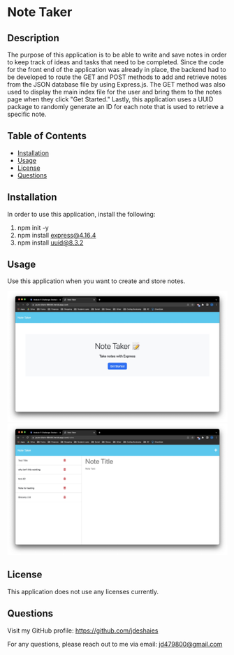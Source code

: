 # Note Taker

## Description

The purpose of this application is to be able to write and save notes in order to keep track of ideas and tasks that need to be completed. Since the code for the front end of the application was already in place, the backend had to be developed to route the GET and POST methods to add and retrieve notes from the JSON database file by using Express.js. The GET method was also used to display the main index file for the user and bring them to the notes page when they click "Get Started." Lastly, this application uses a UUID package to randomly generate an ID for each note that is used to retrieve a specific note.


## Table of Contents
- [Installation](#installation)
- [Usage](#usage)
- [License](#license)
- [Questions](#questions)


## Installation

In order to use this application, install the following:
1. npm init -y
2. npm install express@4.16.4
3. npm install uuid@8.3.2


## Usage

Use this application when you want to create and store notes.

![alt text](assets/images/screenshot-1.jpg)
![alt text](assets/images/screenshot-2.jpg)

## License

This application does not use any licenses currently.


## Questions

Visit my GitHub profile: https://github.com/jdeshaies

For any questions, please reach out to me via email: jd479800@gmail.com